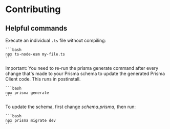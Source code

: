 # Contributing

## Helpful commands

Execute an individual `.ts` file without compiling:

    ```bash
    npx ts-node-esm my-file.ts
    ```

Important: You need to re-run the prisma generate command after every change that's made to your Prisma schema to update the generated Prisma Client code. This runs in postinstall.

    ```bash
    npx prisma generate
    ```

To update the schema, first change _schema.prisma_, then run:

    ```bash
    npx prisma migrate dev
    ```
